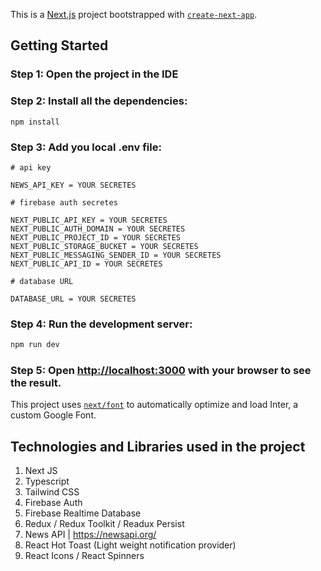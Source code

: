 This is a [Next.js](https://nextjs.org/) project bootstrapped with [`create-next-app`](https://github.com/vercel/next.js/tree/canary/packages/create-next-app).

## Getting Started

### Step 1: Open the project in the IDE

### Step 2: Install all the dependencies:

```
npm install
```

### Step 3: Add you local .env file:

```
# api key

NEWS_API_KEY = YOUR SECRETES

# firebase auth secretes

NEXT_PUBLIC_API_KEY = YOUR SECRETES
NEXT_PUBLIC_AUTH_DOMAIN = YOUR SECRETES
NEXT_PUBLIC_PROJECT_ID = YOUR SECRETES
NEXT_PUBLIC_STORAGE_BUCKET = YOUR SECRETES
NEXT_PUBLIC_MESSAGING_SENDER_ID = YOUR SECRETES
NEXT_PUBLIC_API_ID = YOUR SECRETES

# database URL

DATABASE_URL = YOUR SECRETES
```

### Step 4: Run the development server:

```bash
npm run dev
```

### Step 5: Open [http://localhost:3000](http://localhost:3000) with your browser to see the result.

This project uses [`next/font`](https://nextjs.org/docs/basic-features/font-optimization) to automatically optimize and load Inter, a custom Google Font.

## Technologies and Libraries used in the project

1. Next JS
2. Typescript
3. Tailwind CSS
4. Firebase Auth
5. Firebase Realtime Database
6. Redux / Redux Toolkit / Readux Persist
7. News API | https://newsapi.org/
8. React Hot Toast (Light weight notification provider)
9. React Icons / React Spinners
